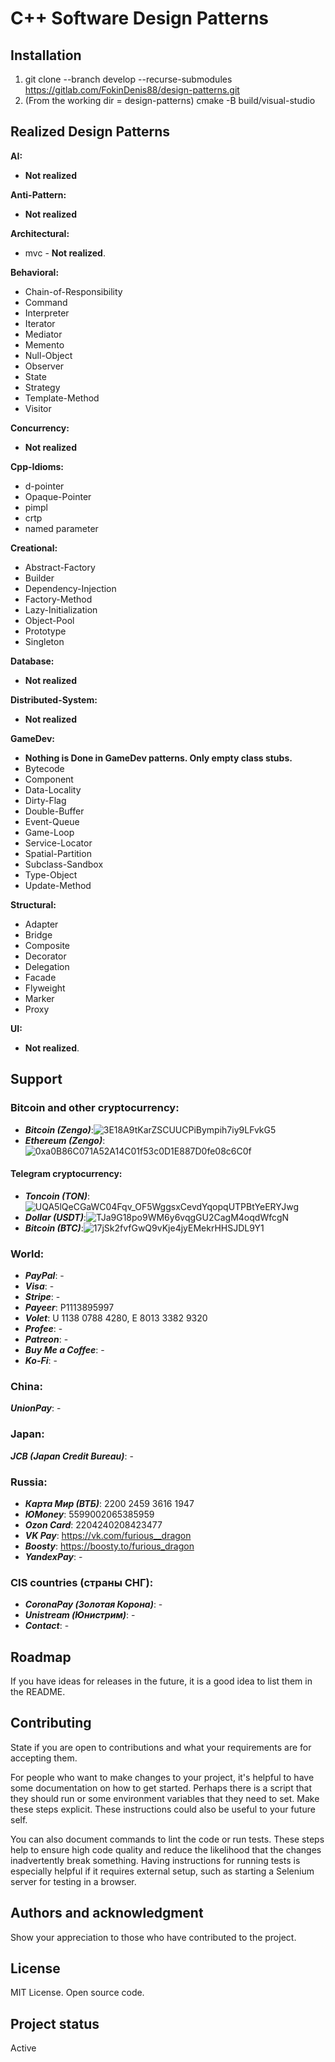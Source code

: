 # C++ Software Design Patterns


## Installation
1) git clone --branch develop --recurse-submodules https://gitlab.com/FokinDenis88/design-patterns.git
2) (From the working dir = design-patterns)  cmake -B build/visual-studio
 

## Realized Design Patterns
**AI:**
* **Not realized**

**Anti-Pattern:**
* **Not realized**

**Architectural:**
* mvc - **Not realized**.

**Behavioral:**
* Chain-of-Responsibility
* Command
* Interpreter
* Iterator
* Mediator
* Memento
* Null-Object
* Observer
* State
* Strategy
* Template-Method
* Visitor

**Concurrency:**
* **Not realized**

**Cpp-Idioms:**
* d-pointer
* Opaque-Pointer
* pimpl
* crtp
* named parameter

**Creational:**
* Abstract-Factory
* Builder
* Dependency-Injection
* Factory-Method
* Lazy-Initialization
* Object-Pool
* Prototype
* Singleton

**Database:**
* **Not realized**

**Distributed-System:**
* **Not realized**

**GameDev:**
* **Nothing is Done in GameDev patterns. Only empty class stubs.**
* Bytecode
* Component
* Data-Locality
* Dirty-Flag
* Double-Buffer
* Event-Queue
* Game-Loop
* Service-Locator
* Spatial-Partition
* Subclass-Sandbox
* Type-Object
* Update-Method

**Structural:**
* Adapter
* Bridge
* Composite
* Decorator
* Delegation
* Facade
* Flyweight
* Marker
* Proxy

**UI:**
* **Not realized**.




## Support

### Bitcoin and other cryptocurrency:
* ***Bitcoin	(Zengo)***:![3E18A9tKarZSCUUCPiBympih7iy9LFvkG5](http://drive.google.com/file/d/1uTy4uox6hqAAaaM5XA413UE6AYdMAkD2/view?usp=drive_link)
* ***Ethereum (Zengo)***:![0xa0B86C071A52A14C01f53c0D1E887D0fe08c6C0f](https://drive.google.com/file/d/17nkAaZP5nH3STFlSjwWdSx4-KjM4aaJd/view?usp=drive_link)
#### Telegram cryptocurrency:
* ***Toncoin	(TON)***:![UQA5lQeCGaWC04Fqv_OF5WggsxCevdYqopqUTPBtYeERYJwg](https://drive.google.com/file/d/1A12KEmxyDmfba3aTRILMEk1vwLoICyUH/view?usp=drive_link)
* ***Dollar	(USDT)***:![TJa9G18po9WM6y6vqgGU2CagM4oqdWfcgN](https://drive.google.com/file/d/1ctJvfwq_hkXLFMxY_JCHpvSDsG3Px-_V/view?usp=drive_link)
* ***Bitcoin	(BTC)***:![17jSk2fvfGwQ9vKje4jyEMekrHHSJDL9Y1](https://drive.google.com/file/d/1Z2hMVApFkxHYQx7JnePpzDcrS0FdUBf2/view?usp=drive_link)

### World:
* ***PayPal***:			-
* ***Visa***:				-
* ***Stripe***:			-
* ***Payeer***:		P1113895997
* ***Volet***:		U 1138 0788 4280, E 8013 3382 9320
* ***Profee***:			-
* ***Patreon***:			-
* ***Buy Me a Coffee***:	-
* ***Ko-Fi***:			-

### China:
***UnionPay***:		-

### Japan:
***JCB (Japan Credit Bureau)***:	-

### Russia:
* ***Карта Мир (ВТБ)***:	2200 2459 3616 1947
* ***ЮMoney***:			5599002065385959
* ***Ozon Card***:		2204240208423477
* ***VK Pay***:			https://vk.com/furious__dragon
* ***Boosty***:			https://boosty.to/furious_dragon
* ***YandexPay***:		-

### CIS countries (страны СНГ):
* ***CoronaPay (Золотая Корона)***:	-
* ***Unistream (Юнистрим)***:			-
* ***Contact***:						-




## Roadmap
If you have ideas for releases in the future, it is a good idea to list them in the README.

## Contributing
State if you are open to contributions and what your requirements are for accepting them.

For people who want to make changes to your project, it's helpful to have some documentation on how to get started. Perhaps there is a script that they should run or some environment variables that they need to set. Make these steps explicit. These instructions could also be useful to your future self.

You can also document commands to lint the code or run tests. These steps help to ensure high code quality and reduce the likelihood that the changes inadvertently break something. Having instructions for running tests is especially helpful if it requires external setup, such as starting a Selenium server for testing in a browser.

## Authors and acknowledgment
Show your appreciation to those who have contributed to the project.

## License
MIT License. Open source code.

## Project status
Active